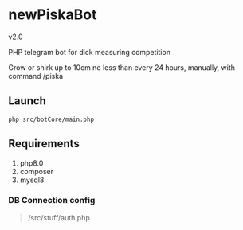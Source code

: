 # newPiskaBot

v2.0

PHP telegram bot for dick measuring competition

Grow or shirk up to 10cm no less than every 24 hours, manually, with command /piska


## Launch
```
php src/botCore/main.php
```

## Requirements
1. php8.0
2. composer
3. mysql8

### DB Connection config
> /src/stuff/auth.php
